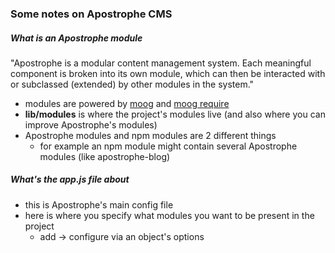 ### Some notes on Apostrophe CMS

##### What is an Apostrophe module
"Apostrophe is a modular content management system. Each meaningful component is broken into its own module, which can then be interacted with or subclassed (extended) by other modules in the system."
- modules are powered by [moog](https://github.com/punkave/moog) and [moog require](https://github.com/punkave/moog-require)
- **lib/modules** is where the project's modules live (and also where you can improve Apostrophe's modules)
- Apostrophe modules and npm modules are 2 different things
  - for example an npm module might contain several Apostrophe modules (like apostrophe-blog)

##### What's the app.js file about
- this is Apostrophe's main config file
- here is where you specify what modules you want to be present in the project
  - add -> configure via an object's options
